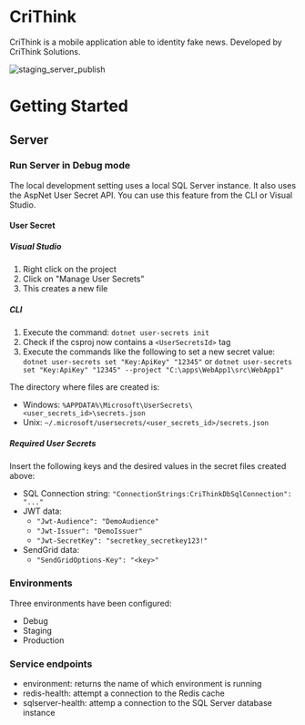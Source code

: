 # CriThink
CriThink is a mobile application able to identity fake news.
Developed by CriThink Solutions.

![staging_server_publish](https://github.com/CrithinkSolutions/CriThink/workflows/staging_server_publish/badge.svg)

# Getting Started
## Server
### Run Server in Debug mode
The local development setting uses a local SQL Server instance.
It also uses the AspNet User Secret API. You can use this feature from the CLI or Visual Studio.
#### User Secret
##### Visual Studio
1. Right click on the project
2. Click on "Manage User Secrets"
3. This creates a new file
##### CLI
1. Execute the command: `dotnet user-secrets init`
2. Check if the csproj now contains a `<UserSecretsId>` tag
3. Execute the commands like the following to set a new secret value: `dotnet user-secrets set "Key:ApiKey" "12345"` or `dotnet user-secrets set "Key:ApiKey" "12345" --project "C:\apps\WebApp1\src\WebApp1"`

The directory where files are created is:
* Windows: `%APPDATA%\Microsoft\UserSecrets\<user_secrets_id>\secrets.json`
* Unix: `~/.microsoft/usersecrets/<user_secrets_id>/secrets.json`

##### Required User Secrets
Insert the following keys and the desired values in the secret files created above:
* SQL Connection string: `"ConnectionStrings:CriThinkDbSqlConnection": "..."`
* JWT data:
    * `"Jwt-Audience": "DemoAudience"`
    * `"Jwt-Issuer": "DemoIssuer"`
    * `"Jwt-SecretKey": "secretkey_secretkey123!"`
* SendGrid data:
    * `"SendGridOptions-Key": "<key>"`


### Environments
Three environments have been configured:
* Debug
* Staging
* Production

### Service endpoints
* environment: returns the name of which environment is running
* redis-health: attempt a connection to the Redis cache
* sqlserver-health: attemp a connection to the SQL Server database instance